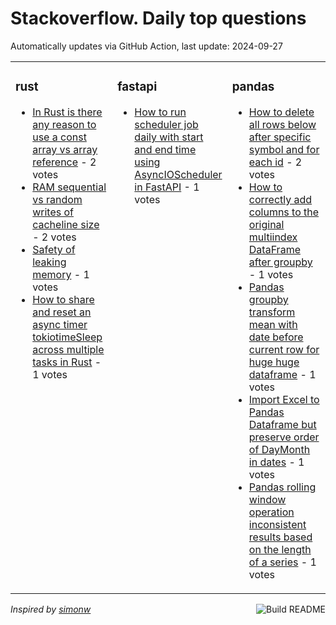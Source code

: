 # Stackoverflow. Daily top questions 

Automatically updates via GitHub Action, last update: <!-- date starts -->2024-09-27<!-- date ends -->


<table><tr><td valign="top" width="33%">

### rust
<!-- rust starts -->
* [In Rust is there any reason to use a const array vs array reference](https://stackoverflow.com/questions/79025303/in-rust-is-there-any-reason-to-use-a-const-array-vs-array-reference) - 2 votes
* [RAM sequential vs random writes of cacheline size](https://stackoverflow.com/questions/79026544/ram-sequential-vs-random-writes-of-cacheline-size) - 2 votes
* [Safety of leaking memory](https://stackoverflow.com/questions/79029577/safety-of-leaking-memory) - 1 votes
* [How to share and reset an async timer tokiotimeSleep across multiple tasks in Rust](https://stackoverflow.com/questions/79028591/how-to-share-and-reset-an-async-timer-tokiotimesleep-across-multiple-tasks) - 1 votes
<!-- rust ends -->
</td><td valign="top" width="34%">


### fastapi
<!-- fastapi starts -->
* [How to run scheduler job daily with start and end time using AsyncIOScheduler in FastAPI](https://stackoverflow.com/questions/79031027/how-to-run-scheduler-job-daily-with-start-and-end-time-using-asyncioscheduler-in) - 1 votes
<!-- fastapi ends -->
</td><td valign="top" width="34%">


### pandas
<!-- pandas starts -->
* [How to delete all rows below after specific symbol and for each id](https://stackoverflow.com/questions/79026598/how-to-delete-all-rows-below-after-specific-symbol-and-for-each-id) - 2 votes
* [How to correctly add columns to the original multiindex DataFrame after groupby](https://stackoverflow.com/questions/79026053/how-to-correctly-add-columns-to-the-original-multi-index-dataframe-after-groupby) - 1 votes
* [Pandas groupby transform mean with date before current row for huge huge dataframe](https://stackoverflow.com/questions/79027616/pandas-groupby-transform-mean-with-date-before-current-row-for-huge-huge-datafra) - 1 votes
* [Import Excel to Pandas Dataframe but preserve order of DayMonth in dates](https://stackoverflow.com/questions/79028433/import-excel-to-pandas-dataframe-but-preserve-order-of-day-month-in-dates) - 1 votes
* [Pandas rolling window operation inconsistent results based on the length of a series](https://stackoverflow.com/questions/79027972/pandas-rolling-window-operation-inconsistent-results-based-on-the-length-of-a-se) - 1 votes
<!-- pandas ends -->
</td></tr></table>

<a href="https://github.com/hp0404/hp0404/actions"><img src="https://github.com/hp0404/hp0404/workflows/Build%20README/badge.svg" align="right" alt="Build README"></a> <p>*Inspired by  [simonw](https://github.com/simonw/simonw)*</p>
